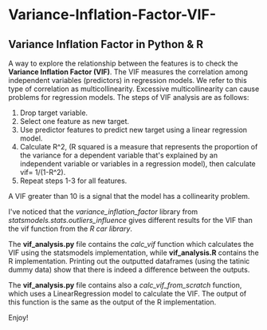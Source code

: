 # Variance-Inflation-Factor-VIF-
## Variance Inflation Factor in Python &amp; R

A way to explore the relationship between the features is to check the **Variance Inflation Factor (VIF)**. The VIF measures the correlation among independent variables (predictors) in regression models. We refer to this type of correlation as multicollinearity. Excessive multicollinearity can cause problems for regression models. The steps of VIF analysis are as follows:
1.	Drop target variable.
2.	Select one feature as new target.
3.	Use predictor features to predict new target using a linear regression model.
4.	Calculate R^2, (R squared is a measure that represents the proportion of the variance for a dependent variable that's explained by an independent variable or variables in a regression model), then calculate vif= 1/(1-R^2).
5.	Repeat steps 1-3 for all features.

A VIF greater than 10 is a signal that the model has a collinearity problem.

I've noticed that the *variance_inflation_factor* library from *statsmodels.stats.outliers_influence* gives different results for the VIF than the vif function from the *R car library*.

The **vif_analysis.py** file contains the *calc_vif* function which calculates the VIF using the statsmodels implementation, while **vif_analysis.R** contains the R implementation. Printing out the outputted dataframes (using the tatinic dummy data) show that there is indeed a difference between the outputs.

The **vif_analysis.py** file contains also a *calc_vif_from_scratch* function, which uses a LinearRegression model to calculate the VIF. The output of this function is the same as the output of the R implementation.

Enjoy!
